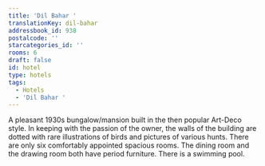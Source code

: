 ```yaml
---
title: 'Dil Bahar '
translationKey: dil-bahar
addressbook_id: 938
postalcode: ''
starcategories_id: ''
rooms: 6
draft: false
id: hotel
type: hotels
tags:
  - Hotels
  - 'Dil Bahar '
---
```

A pleasant 1930s bungalow/mansion built in the then popular Art-Deco style. In keeping with the passion of the owner, the walls of the building are dotted with rare illustrations of birds and pictures of various hunts. There are only six comfortably appointed spacious rooms. The dining room and the drawing room both have period furniture. There is a swimming pool.